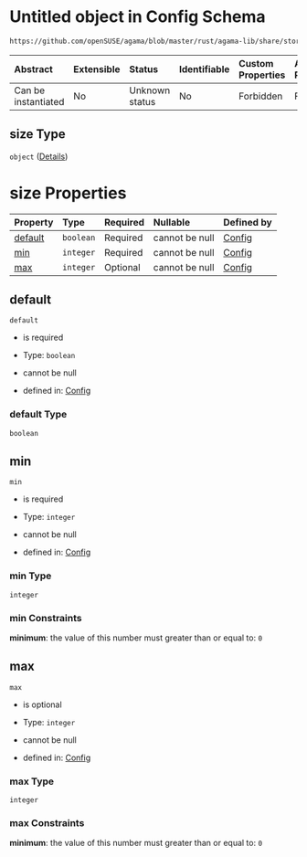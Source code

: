 # Untitled object in Config Schema

```txt
https://github.com/openSUSE/agama/blob/master/rust/agama-lib/share/storage.model.schema.json#/$defs/size
```



| Abstract            | Extensible | Status         | Identifiable | Custom Properties | Additional Properties | Access Restrictions | Defined In                                                                      |
| :------------------ | :--------- | :------------- | :----------- | :---------------- | :-------------------- | :------------------ | :------------------------------------------------------------------------------ |
| Can be instantiated | No         | Unknown status | No           | Forbidden         | Forbidden             | none                | [storage.model.schema.json\*](storage.model.schema.json "open original schema") |

## size Type

`object` ([Details](storage-defs-size.md))

# size Properties

| Property            | Type      | Required | Nullable       | Defined by                                                                                                                                                                      |
| :------------------ | :-------- | :------- | :------------- | :------------------------------------------------------------------------------------------------------------------------------------------------------------------------------ |
| [default](#default) | `boolean` | Required | cannot be null | [Config](storage-defs-size-properties-default.md "https://github.com/openSUSE/agama/blob/master/rust/agama-lib/share/storage.model.schema.json#/$defs/size/properties/default") |
| [min](#min)         | `integer` | Required | cannot be null | [Config](storage-defs-size-properties-min.md "https://github.com/openSUSE/agama/blob/master/rust/agama-lib/share/storage.model.schema.json#/$defs/size/properties/min")         |
| [max](#max)         | `integer` | Optional | cannot be null | [Config](storage-defs-size-properties-max.md "https://github.com/openSUSE/agama/blob/master/rust/agama-lib/share/storage.model.schema.json#/$defs/size/properties/max")         |

## default



`default`

* is required

* Type: `boolean`

* cannot be null

* defined in: [Config](storage-defs-size-properties-default.md "https://github.com/openSUSE/agama/blob/master/rust/agama-lib/share/storage.model.schema.json#/$defs/size/properties/default")

### default Type

`boolean`

## min



`min`

* is required

* Type: `integer`

* cannot be null

* defined in: [Config](storage-defs-size-properties-min.md "https://github.com/openSUSE/agama/blob/master/rust/agama-lib/share/storage.model.schema.json#/$defs/size/properties/min")

### min Type

`integer`

### min Constraints

**minimum**: the value of this number must greater than or equal to: `0`

## max



`max`

* is optional

* Type: `integer`

* cannot be null

* defined in: [Config](storage-defs-size-properties-max.md "https://github.com/openSUSE/agama/blob/master/rust/agama-lib/share/storage.model.schema.json#/$defs/size/properties/max")

### max Type

`integer`

### max Constraints

**minimum**: the value of this number must greater than or equal to: `0`
